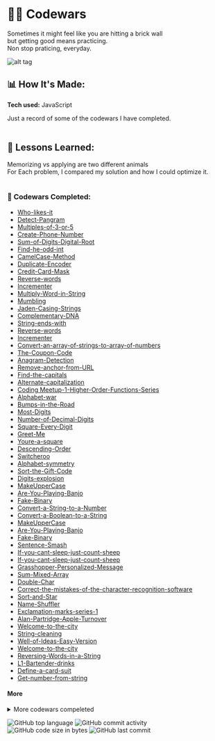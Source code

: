 # 👩‍💻 Codewars 

Sometimes it might feel like you  are hitting a brick wall</br> but getting good means practicing. 
</br>Non stop praticing, everyday. 
</br>

![alt tag](https://media.giphy.com/media/J0nJNHnnukpJm/giphy.gif)

## 📊 How It's Made:

**Tech used:** JavaScript

Just a record of some of the codewars I have completed. </br>
</br>

## 📝 Lessons Learned:

Memorizing vs applying are two different animals </br>
For Each problem, I compared my solution and how I could optimize it. </br>
</br>

### 💪 **Codewars Completed:**
<!-- 6kyu -->
* [Who-likes-it](https://www.codewars.com/kata/5266876b8f4bf2da9b000362)</br>
* [Detect-Pangram](https://www.codewars.com/kata/545cedaa9943f7fe7b000048)</br>
* [Multiples-of-3-or-5](https://www.codewars.com/kata/514b92a657cdc65150000006/)</br>
* [Create-Phone-Number](https://www.codewars.com/kata/525f50e3b73515a6db000b83)</br>
* [Sum-of-Digits-Digital-Root](https://www.codewars.com/kata/541c8630095125aba6000c00)
* [Find-he-odd-int](https://www.codewars.com/kata/54da5a58ea159efa38000836/)</br>
* [CamelCase-Method](https://www.codewars.com/kata/587731fda577b3d1b0001196/)</br>
* [Duplicate-Encoder](https://www.codewars.com/kata/54b42f9314d9229fd6000d9c)</br><!-- 7kyu -->
* [Credit-Card-Mask](https://www.codewars.com/kata/5412509bd436bd33920011bc)</br>
* [Reverse-words](https://www.codewars.com/kata/5259b20d6021e9e14c0010d4)</br>
* [Incrementer](https://www.codewars.com/kata/590e03aef55cab099a0002e8/)</br>
* [Multiply-Word-in-String](https://www.codewars.com/kata/5ace2d9f307eb29430000092)</br>
* [Mumbling](https://www.codewars.com/kata/5667e8f4e3f572a8f2000039/)</br>
* [Jaden-Casing-Strings](https://www.codewars.com/kata/5390bac347d09b7da40006f6)</br>
* [Complementary-DNA](https://www.codewars.com/kata/554e4a2f232cdd87d9000038)</br>
* [String-ends-with](https://www.codewars.com/kata/51f2d1cafc9c0f745c00037d)</br>
* [Reverse-words](https://www.codewars.com/kata/5259b20d6021e9e14c0010d4)</br>
* [Incrementer](https://www.codewars.com/kata/590e03aef55cab099a0002e8/)</br>
* [Convert-an-array-of-strings-to-array-of-numbers](https://www.codewars.com/kata/5783d8f3202c0e486c001d23/)</br>
* [The-Coupon-Code](https://www.codewars.com/kata/539de388a540db7fec000642)</br>
* [Anagram-Detection](https://www.codewars.com/kata/529eef7a9194e0cbc1000255)</br>
* [Remove-anchor-from-URL](https://www.codewars.com/kata/51f2b4448cadf20ed0000386/)</br>
* [Find-the-capitals](https://www.codewars.com/kata/539ee3b6757843632d00026b)</br>
* [Alternate-capitalization](https://www.codewars.com/kata/59cfc000aeb2844d16000075)</br>
* [Coding Meetup-1-Higher-Order-Functions-Series](https://www.codewars.com/kata/582746fa14b3892727000c4f)</br>
* [Alphabet-war](https://www.codewars.com/kata/59377c53e66267c8f6000027/)</br>
* [Bumps-in-the-Road](https://www.codewars.com/kata/57ed30dde7728215300005fa)</br>
* [Most-Digits](https://www.codewars.com/kata/58daa7617332e59593000006)</br>
* [Number-of-Decimal-Digits](https://www.codewars.com/kata/58fa273ca6d84c158e000052)</br>
* [Square-Every-Digit](https://www.codewars.com/kata/546e2562b03326a88e000020/)</br>
* [Greet-Me](https://www.codewars.com/kata/535474308bb336c9980006f2)</br>
* [Youre-a-square](https://www.codewars.com/kata/54c27a33fb7da0db0100040e)</br>
* [Descending-Order](https://www.codewars.com/kata/5467e4d82edf8bbf40000155)</br>
* [Switcheroo](https://www.codewars.com/kata/57f759bb664021a30300007d/)</br>
* [Alphabet-symmetry](https://www.codewars.com/kata/59d9ff9f7905dfeed50000b0)
* [Sort-the-Gift-Code](https://www.codewars.com/kata/52aeb2f3ad0e952f560005d3)</br>
* [Digits-explosion](https://www.codewars.com/kata/585b1fafe08bae9988000314/)</br><!-- 8kyu -->
* [MakeUpperCase](https://www.codewars.com/kata/57a0556c7cb1f31ab3000ad7)</br>
* [Are-You-Playing-Banjo](https://www.codewars.com/kata/53af2b8861023f1d88000832)</br>
* [Fake-Binary](https://www.codewars.com/kata/57eae65a4321032ce000002d/)</br>
* [Convert-a-String-to-a-Number](https://www.codewars.com/kata/544675c6f971f7399a000e79)</br>
* [Convert-a-Boolean-to-a-String](https://www.codewars.com/kata/551b4501ac0447318f0009cd/)</br>
* [MakeUpperCase](https://www.codewars.com/kata/57a0556c7cb1f31ab3000ad7)</br>
* [Are-You-Playing-Banjo](https://www.codewars.com/kata/53af2b8861023f1d88000832)</br>
* [Fake-Binary](https://www.codewars.com/kata/57eae65a4321032ce000002d/)</br>
* [Sentence-Smash](https://www.codewars.com/kata/53dc23c68a0c93699800041d)</br>
* [If-you-cant-sleep-just-count-sheep](https://www.codewars.com/kata/5b077ebdaf15be5c7f000077)</br>
* [If-you-cant-sleep-just-count-sheep](https://www.codewars.com/kata/5b077ebdaf15be5c7f000077)</br>
* [Grasshopper-Personalized-Message](https://www.codewars.com/kata/5772da22b89313a4d50012f7)</br>
* [Sum-Mixed-Array](https://www.codewars.com/kata/57eaeb9578748ff92a000009)</br>
* [Double-Char](https://www.codewars.com/kata/56b1f01c247c01db92000076)</br>
* [Correct-the-mistakes-of-the-character-recognition-software](https://www.codewars.com/kata/577bd026df78c19bca0002c0)</br>
* [Sort-and-Star](https://www.codewars.com/kata/57cfdf34902f6ba3d300001e)</br>
* [Name-Shuffler](https://www.codewars.com/kata/559ac78160f0be07c200005a)</br>
* [Exclamation-marks-series-1](https://www.codewars.com/kata/57fae964d80daa229d000126/)</br>
* [Alan-Partridge-Apple-Turnover](https://www.codewars.com/kata/580a094553bd9ec5d800007d)</br>
* [Welcome-to-the-city](https://www.codewars.com/kata/5302d846be2a9189af0001e4/)</br>
* [String-cleaning](https://www.codewars.com/kata/57e1e61ba396b3727c000251)</br>
* [Well-of-Ideas-Easy-Version](https://www.codewars.com/kata/57f222ce69e09c3630000212)</br> 
* [Welcome-to-the-city](https://www.codewars.com/kata/5302d846be2a9189af0001e4/)</br>
* [Reversing-Words-in-a-String](https://www.codewars.com/kata/57a55c8b72292d057b000594/)</br>
* [L1-Bartender-drinks](https://www.codewars.com/kata/568dc014440f03b13900001d/)</br>
* [Define-a-card-suit](https://www.codewars.com/kata/5a360620f28b82a711000047)</br>
* [Get-number-from-string](https://www.codewars.com/kata/57a37f3cbb99449513000cd8)</br>


#### More
<details>
<summary>More codewars compeleted</summary>
* [Name-on-a-Billboard](https://www.codewars.com/kata/570e8ec4127ad143660001fd)</br>
* [Is-there-a-vowel-in-there](https://www.codewars.com/kata/57cff961eca260b71900008f/)
* [Divide-and-Conquer](https://www.codewars.com/kata/57eaec5608fed543d6000021)</br>
* [UEFA-EURO-2016](https://www.codewars.com/kata/57613fb1033d766171000d60)
</br>
* [List-Filtering](https://www.codewars.com/kata/53dbd5315a3c69eed20002dd)</br>
* [Exes-and-Ohs](https://www.codewars.com/kata/55908aad6620c066bc00002a)</br>
* [Shortest-Word](https://www.codewars.com/kata/57cebe1dc6fdc20c57000ac9)</br>
* [squaren-sum](https://www.codewars.com/kata/515e271a311df0350d00000)</br>
* [Find-the-smallest-integer-in-the-array](https://www.codewars.com/kata/55a2d7ebe362935a210000b2/)</br>
* [Is-this-a-triangle](https://www.codewars.com/kata/56606694ec01347ce800001b)</br>
</details>



![GitHub top language](https://img.shields.io/github/languages/top/strawberrie68/codewars)
![GitHub commit activity](https://img.shields.io/github/commit-activity/m/strawberrie68/codewars)
![GitHub code size in bytes](https://img.shields.io/github/languages/code-size/strawberrie68/codewars)
![GitHub last commit](https://img.shields.io/github/last-commit/strawberrie68/codewars)

